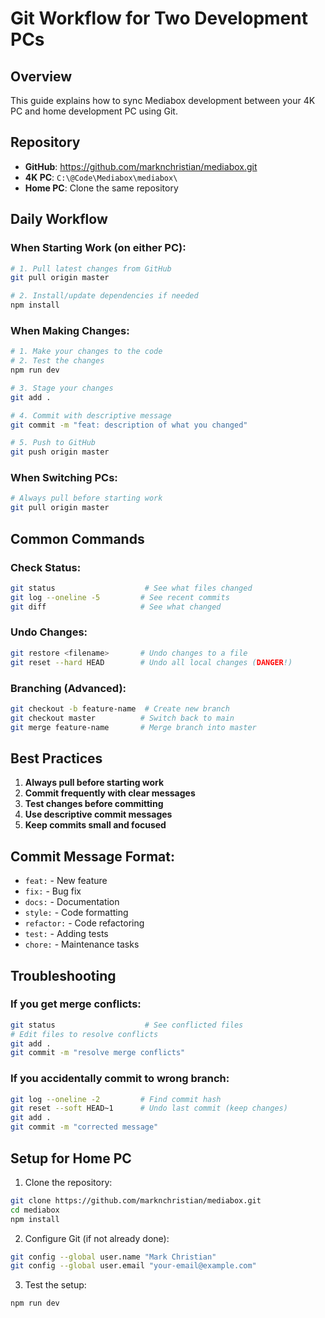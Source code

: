 # Git Workflow for Two Development PCs

## Overview
This guide explains how to sync Mediabox development between your 4K PC and home development PC using Git.

## Repository
- **GitHub**: https://github.com/marknchristian/mediabox.git
- **4K PC**: `C:\@Code\Mediabox\mediabox\`
- **Home PC**: Clone the same repository

## Daily Workflow

### When Starting Work (on either PC):
```bash
# 1. Pull latest changes from GitHub
git pull origin master

# 2. Install/update dependencies if needed
npm install
```

### When Making Changes:
```bash
# 1. Make your changes to the code
# 2. Test the changes
npm run dev

# 3. Stage your changes
git add .

# 4. Commit with descriptive message
git commit -m "feat: description of what you changed"

# 5. Push to GitHub
git push origin master
```

### When Switching PCs:
```bash
# Always pull before starting work
git pull origin master
```

## Common Commands

### Check Status:
```bash
git status                    # See what files changed
git log --oneline -5         # See recent commits
git diff                     # See what changed
```

### Undo Changes:
```bash
git restore <filename>       # Undo changes to a file
git reset --hard HEAD        # Undo all local changes (DANGER!)
```

### Branching (Advanced):
```bash
git checkout -b feature-name  # Create new branch
git checkout master          # Switch back to main
git merge feature-name       # Merge branch into master
```

## Best Practices

1. **Always pull before starting work**
2. **Commit frequently with clear messages**
3. **Test changes before committing**
4. **Use descriptive commit messages**
5. **Keep commits small and focused**

## Commit Message Format:
- `feat:` - New feature
- `fix:` - Bug fix
- `docs:` - Documentation
- `style:` - Code formatting
- `refactor:` - Code refactoring
- `test:` - Adding tests
- `chore:` - Maintenance tasks

## Troubleshooting

### If you get merge conflicts:
```bash
git status                    # See conflicted files
# Edit files to resolve conflicts
git add .
git commit -m "resolve merge conflicts"
```

### If you accidentally commit to wrong branch:
```bash
git log --oneline -2         # Find commit hash
git reset --soft HEAD~1      # Undo last commit (keep changes)
git add .
git commit -m "corrected message"
```

## Setup for Home PC

1. Clone the repository:
```bash
git clone https://github.com/marknchristian/mediabox.git
cd mediabox
npm install
```

2. Configure Git (if not already done):
```bash
git config --global user.name "Mark Christian"
git config --global user.email "your-email@example.com"
```

3. Test the setup:
```bash
npm run dev
```
